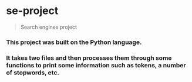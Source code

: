 # se-project
>Search engines project

### This project was built on the Python language.
### It takes two files and then processes them through some functions to print some information such as tokens, a number of stopwords, etc.
